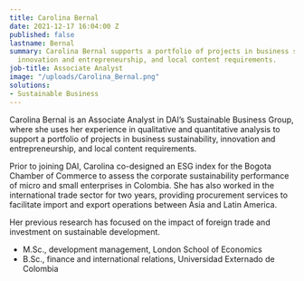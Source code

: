 ```yaml
---
title: Carolina Bernal
date: 2021-12-17 16:04:00 Z
published: false
lastname: Bernal
summary: Carolina Bernal supports a portfolio of projects in business sustainability,
  innovation and entrepreneurship, and local content requirements.
job-title: Associate Analyst
image: "/uploads/Carolina_Bernal.png"
solutions:
- Sustainable Business
---
```


Carolina Bernal is an Associate Analyst in DAI’s Sustainable Business Group, where she uses her experience in qualitative and quantitative analysis to support a portfolio of projects in business sustainability, innovation and entrepreneurship, and local content requirements.

Prior to joining DAI, Carolina co-designed an ESG index for the Bogota Chamber of Commerce to assess the corporate sustainability performance of micro and small enterprises in Colombia. She has also worked in the international trade sector for two years, providing procurement services to facilitate import and export operations between Asia and Latin America.

Her previous research has focused on the impact of foreign trade and investment on sustainable development.

* M.Sc., development management, London School of Economics
* B.Sc., finance and international relations, Universidad Externado de Colombia